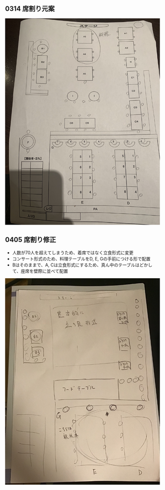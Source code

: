 ## 0314 席割り元案
![](../assets/table-layout-0314.jpg)


## 0405 席割り修正

- 人数が70人を超えてしまうため、着席ではなく立食形式に変更
- コンサート形式のため、料理テーブルをD, E, Gの手前につける形で配置
- Bはそのままで、A, Cは立食形式にするため、真ん中のテーブルはどかして、座席を壁際に並べて配置


![](../assets/table-layout-0405.jpg)
